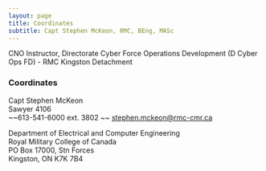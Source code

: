 ```yaml
---
layout: page
title: Coordinates
subtitle: Capt Stephen McKeon, RMC, BEng, MASc
---
```


CNO Instructor, Directorate Cyber Force Operations Development (D Cyber Ops FD) - RMC Kingston Detachment

### Coordinates 
Capt Stephen McKeon  
Sawyer 4106  
~~613-541-6000 ext.  3802  ~~
stephen.mckeon@rmc-cmr.ca 


Department of Electrical and Computer Engineering  
Royal Military College of Canada  
PO Box 17000, Stn Forces  
Kingston, ON K7K 7B4  
